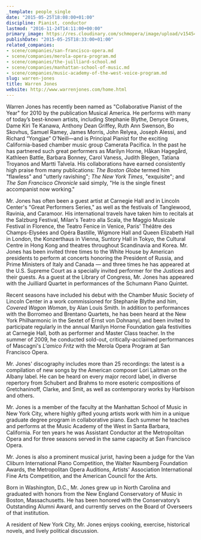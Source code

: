```yaml
---
_template: people_single
date: "2015-05-25T18:08:00+01:00"
discipline: Pianist, conductor
lastmod: "2016-11-24T14:11:00+00:00"
primary_image: https://res.cloudinary.com/schmopera/image/upload/v1545409169/media/webhook-uploads/1479996113999/2016-11-24---WarrenJones.jpg.jpg
publishDate: "2015-05-25T18:33:00+01:00"
related_companies:
- scene/companies/san-francisco-opera.md
- scene/companies/merola-opera-program.md
- scene/companies/the-juilliard-school.md
- scene/companies/manhattan-school-of-music.md
- scene/companies/music-academy-of-the-west-voice-program.md
slug: warren-jones
title: Warren Jones
website: http://www.warrenjones.com/home.html
---
```


Warren Jones has recently been named as "Collaborative Pianist of the Year" for 2010 by the publication Musical America. He performs with many of today’s best-known artists, including Stephanie Blythe, Denyce Graves, Dame Kiri Te Kanawa, Anthony Dean Griffey, Ruth Ann Swenson, Bo Skovhus, Samuel Ramey, James Morris, John Relyea, Joseph Alessi, and Richard “Yongjae” O’Neill—and is Principal Pianist for the exciting California-based chamber music group Camerata Pacifica. In the past he has partnered such great performers as Marilyn Horne, Håkan Hagegård, Kathleen Battle, Barbara Bonney, Carol Vaness, Judith Blegen, Tatiana Troyanos and Martti Talvela. His collaborations have earned consistently high praise from many publications: *The Boston Globe* termed him "flawless" and "utterly ravishing"; *The New York Times*, "exquisite"; and *The San Francisco Chronicle* said simply, "He is the single finest accompanist now working."

Mr. Jones has often been a guest artist at Carnegie Hall and in Lincoln Center's "Great Performers Series," as well as the festivals of Tanglewood, Ravinia, and Caramoor. His international travels have taken him to recitals at the Salzburg Festival, Milan's Teatro alla Scala, the Maggio Musicale Festival in Florence, the Teatro Fenice in Venice, Paris' Théâtre des Champs-Elysées and Opéra Bastille, Wigmore Hall and Queen Elizabeth Hall in London, the Konzerthaus in Vienna, Suntory Hall in Tokyo, the Cultural Centre in Hong Kong and theatres throughout Scandinavia and Korea. Mr. Jones has been invited three times to the White House by American presidents to perform at concerts honoring the President of Russia, and Prime Ministers of Italy and Canada — and three times he has appeared at the U.S. Supreme Court as a specially invited performer for the Justices and their guests. As a guest at the Library of Congress, Mr. Jones has appeared with the Juilliard Quartet in performances of the Schumann Piano Quintet.

Recent seasons have included his debut with the Chamber Music Society of Lincoln Center in a work commissioned for Stephanie Blythe and him, *Covered Wagon Woman*, by Alan Louis Smith. In addition to performances with the Borromeo and Brentano Quartets, he has been heard at the New York Philharmonic in the Sextet of Ernst von Dohnanyi, and been invited to participate regularly in the annual Marilyn Horne Foundation gala festivities at Carnegie Hall, both as performer and Master Class teacher. In the summer of 2009, he conducted sold-out, critically-acclaimed performances of Mascagni's *L'amico Fritz* with the Merola Opera Program at San Francisco Opera.

Mr. Jones' discography includes more than 25 recordings: the latest is a compilation of new songs by the American composer Lori Laitman on the Albany label. He can be heard on every major record label, in diverse repertory from Schubert and Brahms to more esoteric compositions of Gretchaninoff, Clarke, and Smit, as well as contemporary works by Harbison and others.

Mr. Jones is a member of the faculty at the Manhattan School of Music in New York City, where highly gifted young artists work with him in a unique graduate degree program in collaborative piano. Each summer he teaches and performs at the Music Academy of the West in Santa Barbara, California. For ten years he was Assistant Conductor at the Metropolitan Opera and for three seasons served in the same capacity at San Francisco Opera.

Mr. Jones is also a prominent musical jurist, having been a judge for the Van Cliburn International Piano Competition, the Walter Naumberg Foundation Awards, the Metropolitan Opera Auditions, Artists' Association International Fine Arts Competition, and the American Council for the Arts.

Born in Washington, D.C., Mr. Jones grew up in North Carolina and graduated with honors from the New England Conservatory of Music in Boston, Massachusetts. He has been honored with the Conservatory’s Outstanding Alumni Award, and currently serves on the Board of Overseers of that institution.

A resident of New York City, Mr. Jones enjoys cooking, exercise, historical novels, and lively political discussion.
